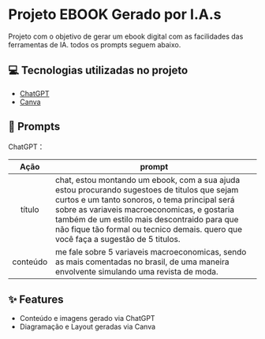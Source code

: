 # Projeto EBOOK Gerado por I.A.s

Projeto com o objetivo de gerar um ebook digital com as facilidades das ferramentas de IA. todos os prompts seguem abaixo.

## 💻 Tecnologias utilizadas no projeto

- [ChatGPT](https://chat.openai.com/) 
- [Canva](https://www.canva.com/)

## 🧠 Prompts


ChatGPT：

|   Ação   | prompt              
| :------: | ----------------------------------------------------------------------------------------------------------------------------------------------------------------------------------------------------------------- |
|  título  | chat, estou montando um ebook, com a sua ajuda estou procurando sugestoes de titulos que sejam curtos e um tanto sonoros, o tema principal será sobre as variaveis macroeconomicas, e gostaria também de um estilo mais descontraido para que não fique tão formal ou tecnico demais. quero que você faça a sugestão de 5 titulos.                                                                                                                |
| conteúdo | me fale sobre 5 variaveis macroeconomicas, sendo as mais comentadas no brasil, de uma maneira envolvente simulando uma revista de moda.                                                                           |                                    
## ✨ Features

- Conteúdo e imagens gerado via ChatGPT
- Diagramação e Layout geradas via Canva
